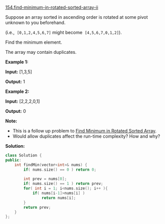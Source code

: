 [154.find-minimum-in-rotated-sorted-array-ii](https://leetcode.com/problems/find-minimum-in-rotated-sorted-array-ii/)  

Suppose an array sorted in ascending order is rotated at some pivot unknown to you beforehand.

(i.e.,  `[0,1,2,4,5,6,7]` might become  `[4,5,6,7,0,1,2]`).

Find the minimum element.

The array may contain duplicates.

**Example 1:**

  
**Input:** \[1,3,5\]
  
**Output:** 1

**Example 2:**

  
**Input:** \[2,2,2,0,1\]
  
**Output:** 0

**Note:**

*   This is a follow up problem to [Find Minimum in Rotated Sorted Array](https://leetcode.com/problems/find-minimum-in-rotated-sorted-array/description/).
*   Would allow duplicates affect the run-time complexity? How and why?  



**Solution:**  

```cpp
class Solution {
public:
    int findMin(vector<int>& nums) {
        if( nums.size() == 0 ) return 0;
        
        int prev = nums[0];
        if( nums.size() == 1 ) return prev;
        for( int i = 1; i<nums.size(); i++ ){
            if( nums[i-1]>nums[i] )
                return nums[i];
        }
        return prev;
    }
};
```
      